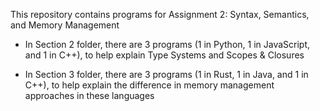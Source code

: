This repository contains programs for Assignment 2: Syntax, Semantics, and Memory Management

- In Section 2 folder, there are 3 programs (1 in Python, 1 in JavaScript, and 1 in C++), to help explain Type Systems and Scopes & Closures

- In Section 3 folder, there are 3 programs (1 in Rust, 1 in Java, and 1 in C++), to help explain the difference in memory management approaches in these languages
